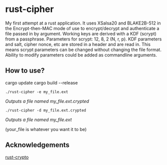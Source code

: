 # rust-cipher

My first attempt at a rust application.
It uses XSalsa20 and BLAKE2B-512 in the Encrypt-then-MAC mode of use to encrypt/decrypt and authenticate a file passed in by argument. Working keys are derived with a KDF (scrypt) from a passphrase. Parameters for scrypt: 12, 8, 2 (N, r, p). KDF parameters and salt, cipher nonce, etc are stored in a header and are read in. This means scrypt parameters can be changed without changing the file format. Ability to modify parameters could be added as commandline arguments.

## How to use?

cargo update
cargo build --release

	./rust-cipher -e my_file.ext
*Outputs a file named my_file.ext.crypted*

	./rust-cipher -d my_file.ext.crypted
*Outputs a file named my_file.ext*

(your_file is whatever you want it to be)

## Acknowledgements
[rust-crypto](https://github.com/DaGenix/rust-crypto)

